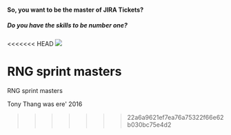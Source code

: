 #### So, you want to be the master of JIRA Tickets?
##### Do you have the skills to be number one?

<<<<<<< HEAD
<a href="au.yahoo.com"><img src="http://static.giantbomb.com/uploads/original/0/25/11320-937627_20070510_screen004.jpg"></a>

RNG sprint masters 
=======
RNG sprint masters 


Tony Thang was ere' 2016
>>>>>>> 22a6a9621ef7ea76a75322f66e62b030bc75e4d2
